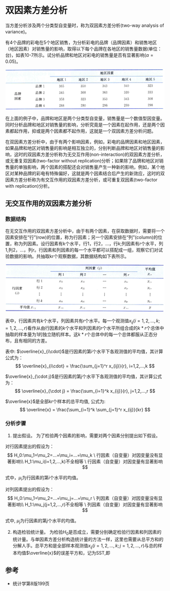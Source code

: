 # 双因素方差分析
当方差分析涉及两个分类型自变量时，称为双因素方差分析(two-way analysis of variance)。


有4个品牌的彩电在5个地区销售，为分析彩电的品牌（品牌因素）和销售地区（地区因素）对销售量的影响，取得以下每个品牌在各地区的销售量数据(单位：台)，如表10-7所示。试分析品牌和地区对彩电的销售量是否有显著影响($\alpha=0.05$)。

![](./3双因素方差分析/1.png)

在上面的例子中，品牌和地区是两个分类型自变量，销售量是一个数值型因变量。同时分析品牌和地区对销售量的影响，分析究竟是一个因素在起作用，还是两个因素都起作用，抑或是两个因素都不起作用，这就是一个双因素方差分析问题。

在双因素方差分析中，由于有两个影响因素，例如，彩电的品牌因素和地区因素，如果品牌和地区对销售量的影响是相互独立的，分别判断品牌和地区对销售量的影响，这时的双因素方差分析称为无交互作用(non-interaction)的双因素方差分析，或无重复双因素(two-factor without replication)分析；如果除了品牌和地区对销售量的单独影响，两个因素的搭配还会对销售量产生一种新的影响，例如，某个地区对某种品牌的彩电有特殊偏好，这就是两个因素结合后产生的新效应，这时的双因素方差分析称为有交互作用的双因素方差分析，或可重复双因素(two-factor with replication)分析。



## 无交互作用的双因素方差分析

### 数据结构

在无交互作用的双因素方差分析中，由于有两个因素，在获取数据时，需要将一个因素安排在“行”(row)的位置，称为行因素；另一个因素安排在“列”(column)的位置，称为列因素。设行因素有k个水平，行1，行2，...，行$k$;列因素有$r$个水平，列1,列2，...，列$r$。行因素和列因素的每一个水平都可以搭配成一组，观察它们对试验数据的影响。共抽取kr个观察数据，其数据结构如下表所示。

![](./3双因素方差分析/2.png)

表中，行因素共有$k$个水平，列因素共有$r$个水平。每一个观测值$x_{ij}(i=1,2,...,k;=1,2,...,r)$看作从由行因素的$k$个水平和列因素的$r$个水平所组合成的$k*r$个总体中抽取的样本量为$1$的独立随机样本。这$k*r$个总体中的每一个总体都服从正态分布，且有相同的方差。

表中: $\overline{x}_{i\cdot}$是行因素的第$i$个水平下各观测值的平均值，其计算公式为：
$$
\overline{x}_{i\cdot} = \frac{\sum_{j=1}^r x_{ij}}{r}, i=1,2,...,k
$$

$\overline{x}_{\cdot j}$是行因素的第$j$个水平下各观测值的平均值，其计算公式为：
$$
\overline{x}_{\cdot j} = \frac{\sum_{i=1}^k x_{ij}}{r}, j=1,2,...,r
$$

$\overline{x}$是全部$kr$个样本的总平均值, 公式为:
$$
\overline{x} = \frac{\sum_{i=1}^k \sum_{j=1}^r x_{ij}}{kr}
$$

### 分析步骤


1. 提出假设。
为了检验两个因素的影响，需要对两个因素分别提出如下假设。

对行因素提出的假设为：
$$
H_0:\mu_1=\mu_2=...=\mu_i=...=\mu_k \ 行因素（自变量）对因变量没有显著影响\\
H_1:\mu_i(i=1,2,...,k)不全相等 \ 行因素（自变量）对因变量有显著影响
$$

式中，$\mu_i$为行因素的第$i$个水平的均值。

对列因素提出的假设为：
$$
H_0:\mu_1=\mu_2=...=\mu_j=...=\mu_r \ 列因素（自变量）对因变量没有显著影响\\
H_1:\mu_j(j=1,2,...,r)不全相等 \ 列因素（自变量）对因变量有显著影响
$$

式中, $\mu_j$为行因素的第$j$个水平的均值。


2. 构造检验统计量。
为检验$H_0$是否成立，需要分别确定检验行因素和列因素的统计量。与单因素方差分析构造统计量的方法一样，这里也需要从总平方和的分解人手。总平方和是全部样本观测值$x_{ij}(i=1,2,...,k;j=1,2,...,r)$与总的样本均值$\overline{x}$的误差平方和，记为SST,即



## 参考

- 统计学第8版199页

